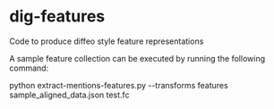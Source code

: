 dig-features
============

Code to produce diffeo style feature representations

A sample feature collection can be executed by running the following command:

python extract-mentions-features.py --transforms features sample_aligned_data.json test.fc
